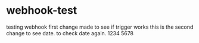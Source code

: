 # webhook-test
testing webhook
first change made to see if trigger works
this is the second change to see date.
to check date again.
1234
5678
